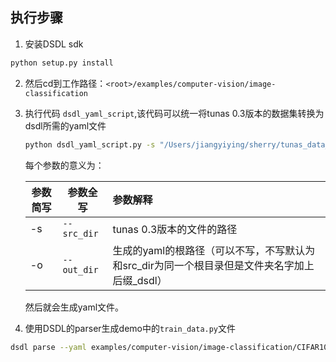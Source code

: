 ## 执行步骤

1. 安装DSDL sdk
```bash
python setup.py install
```

2. 然后cd到工作路径：`<root>/examples/computer-vision/image-classification`

3. 执行代码 `dsdl_yaml_script`,该代码可以统一将tunas 0.3版本的数据集转换为dsdl所需的yaml文件
   ```bash
   python dsdl_yaml_script.py -s "/Users/jiangyiying/sherry/tunas_data_demo/CIFAR10-tunas" -o "/Users/jiangyiying/sherry/tunas_data_demo/CIFAR10-tunas_dsdl/"
   ```
     每个参数的意义为：

   | 参数简写 | 参数全写  | 参数解释                                                  |
   | ----- | ------| :----------------------------------------------------------- |
   | -s   | `--src_dir`  | tunas 0.3版本的文件的路径                                       |
   | -o   | `--out_dir` | 生成的yaml的根路径（可以不写，不写默认为和src_dir为同一个根目录但是文件夹名字加上后缀_dsdl） |

   然后就会生成yaml文件。

2. 使用DSDL的parser生成demo中的`train_data.py`文件
```bash
dsdl parse --yaml examples/computer-vision/image-classification/CIFAR10/train_data.yaml
```
